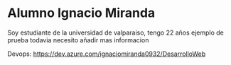# Alumno Ignacio Miranda 

Soy estudiante de la universidad de valparaiso, tengo 22 años 
ejemplo de prueba todavia necesito añadir mas informacion 

Devops: https://dev.azure.com/ignaciomiranda0932/DesarrolloWeb